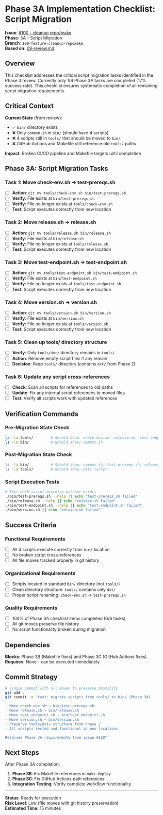 <!-- markdownlint-disable MD013 -->
# Phase 3A Implementation Checklist: Script Migration

**Issue**: [#100 - cleanup repo/make](https://github.com/quiltdata/quilt-mcp-server/issues/100)  
**Phase**: 3A - Script Migration  
**Branch**: `100-feature-cleanup-repomake`  
**Based on**: [09-review.md](./09-review.md)

## Overview

This checklist addresses the critical script migration tasks identified in the Phase 3 review. Currently only 1/6 Phase 3A tasks are completed (17% success rate). This checklist ensures systematic completion of all remaining script migration requirements.

## Critical Context

**Current State** (from review):
- ✅ `bin/` directory exists
- ❌ Only `common.sh` in `bin/` (should have 4 scripts)
- ❌ 4 scripts still in `tools/` that should be moved to `bin/`
- ❌ GitHub Actions and Makefile still reference old `tools/` paths

**Impact**: Broken CI/CD pipeline and Makefile targets until completion.

## Phase 3A: Script Migration Tasks

### Task 1: Move check-env.sh → test-prereqs.sh
- [ ] **Action**: `git mv tools/check-env.sh bin/test-prereqs.sh`
- [ ] **Verify**: File exists at `bin/test-prereqs.sh`
- [ ] **Verify**: File no longer exists at `tools/check-env.sh`
- [ ] **Test**: Script executes correctly from new location

### Task 2: Move release.sh → release.sh  
- [ ] **Action**: `git mv tools/release.sh bin/release.sh`
- [ ] **Verify**: File exists at `bin/release.sh`
- [ ] **Verify**: File no longer exists at `tools/release.sh`
- [ ] **Test**: Script executes correctly from new location

### Task 3: Move test-endpoint.sh → test-endpoint.sh
- [ ] **Action**: `git mv tools/test-endpoint.sh bin/test-endpoint.sh`
- [ ] **Verify**: File exists at `bin/test-endpoint.sh`
- [ ] **Verify**: File no longer exists at `tools/test-endpoint.sh`
- [ ] **Test**: Script executes correctly from new location

### Task 4: Move version.sh → version.sh
- [ ] **Action**: `git mv tools/version.sh bin/version.sh`
- [ ] **Verify**: File exists at `bin/version.sh`
- [ ] **Verify**: File no longer exists at `tools/version.sh`
- [ ] **Test**: Script executes correctly from new location

### Task 5: Clean up tools/ directory structure
- [ ] **Verify**: Only `tools/dxt/` directory remains in `tools/`
- [ ] **Action**: Remove empty script files if any remain
- [ ] **Decision**: Keep `tools/` directory (contains `dxt/` from Phase 2)

### Task 6: Update any script cross-references
- [ ] **Check**: Scan all scripts for references to old paths
- [ ] **Update**: Fix any internal script references to moved files
- [ ] **Test**: Verify all scripts work with updated references

## Verification Commands

### Pre-Migration State Check
```bash
ls -la tools/        # Should show: check-env.sh, release.sh, test-endpoint.sh, version.sh, dxt/
ls -la bin/          # Should show: common.sh
```

### Post-Migration State Check  
```bash
ls -la bin/          # Should show: common.sh, test-prereqs.sh, release.sh, test-endpoint.sh, version.sh
ls -la tools/        # Should show: dxt/ (only)
```

### Script Execution Tests
```bash
# Test each script executes without errors
./bin/test-prereqs.sh --help || echo "test-prereqs.sh failed"
./bin/release.sh --help || echo "release.sh failed"
./bin/test-endpoint.sh --help || echo "test-endpoint.sh failed"  
./bin/version.sh || echo "version.sh failed"
```

## Success Criteria

### Functional Requirements
- [ ] All 4 scripts execute correctly from `bin/` location
- [ ] No broken script cross-references
- [ ] All file moves tracked properly in git history

### Organizational Requirements  
- [ ] Scripts located in standard `bin/` directory (not `tools/`)
- [ ] Clean directory structure: `tools/` contains only `dxt/`
- [ ] Proper script renaming: `check-env.sh` → `test-prereqs.sh`

### Quality Requirements
- [ ] 100% of Phase 3A checklist items completed (6/6 tasks)
- [ ] All git moves preserve file history
- [ ] No script functionality broken during migration

## Dependencies

**Blocks**: Phase 3B (Makefile fixes) and Phase 3C (GitHub Actions fixes)  
**Requires**: None - can be executed immediately

## Commit Strategy

```bash
# Single commit with all moves to preserve atomicity
git add .
git commit -m "feat: migrate scripts from tools/ to bin/ (Phase 3A)

- Move check-env.sh → bin/test-prereqs.sh  
- Move release.sh → bin/release.sh
- Move test-endpoint.sh → bin/test-endpoint.sh
- Move version.sh → bin/version.sh
- Preserve tools/dxt/ structure from Phase 2
- All scripts tested and functional in new locations

Resolves Phase 3A requirements from issue #100"
```

## Next Steps

After Phase 3A completion:
1. **Phase 3B**: Fix Makefile references in `make.deploy`
2. **Phase 3C**: Fix GitHub Actions path references  
3. **Integration Testing**: Verify complete workflow functionality

---

**Status**: Ready for execution  
**Risk Level**: Low (file moves with git history preservation)  
**Estimated Time**: 15 minutes